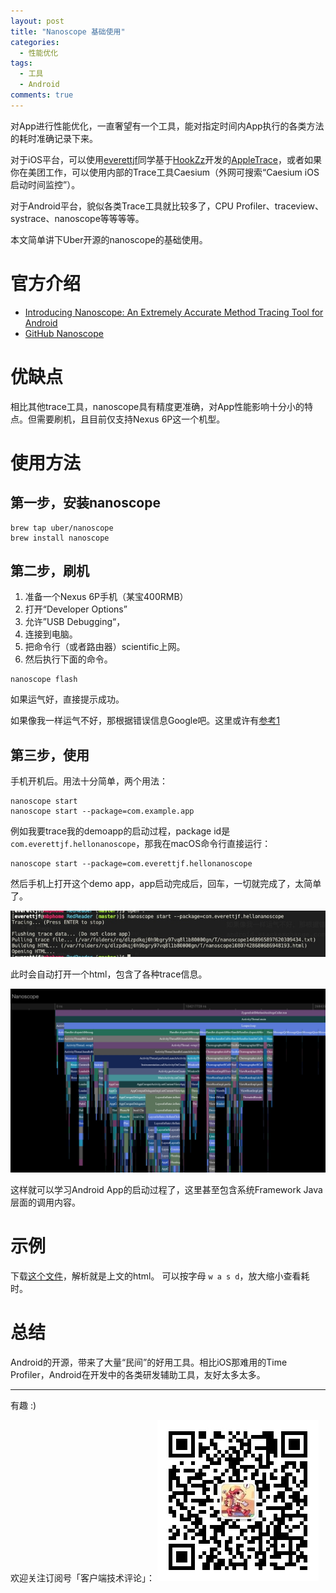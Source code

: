 ```yaml
---
layout: post
title: "Nanoscope 基础使用"
categories:
  - 性能优化
tags:
  - 工具
  - Android
comments: true
---
```


对App进行性能优化，一直奢望有一个工具，能对指定时间内App执行的各类方法的耗时准确记录下来。

对于iOS平台，可以使用[everettjf](https://everettjf.github.io)同学基于[HookZz](https://github.com/jmpews/HookZz)开发的[AppleTrace](https://github.com/everettjf/AppleTrace)，或者如果你在美团工作，可以使用内部的Trace工具Caesium（外网可搜索“Caesium iOS启动时间监控”）。

对于Android平台，貌似各类Trace工具就比较多了，CPU Profiler、traceview、systrace、nanoscope等等等等。


<!-- more -->

本文简单讲下Uber开源的nanoscope的基础使用。

# 官方介绍

- [Introducing Nanoscope: An Extremely Accurate Method Tracing Tool for Android](https://eng.uber.com/nanoscope/)
- [GitHub Nanoscope](https://github.com/uber/nanoscope)

# 优缺点

相比其他trace工具，nanoscope具有精度更准确，对App性能影响十分小的特点。但需要刷机，且目前仅支持Nexus 6P这一个机型。


# 使用方法

## 第一步，安装nanoscope

```
brew tap uber/nanoscope
brew install nanoscope
```

## 第二步，刷机

1. 准备一个Nexus 6P手机（某宝400RMB）
2. 打开“Developer Options”
3. 允许”USB Debugging“，
4. 连接到电脑。
5. 把命令行（或者路由器）scientific上网。
5. 然后执行下面的命令。

```
nanoscope flash
```

如果运气好，直接提示成功。

如果像我一样运气不好，那根据错误信息Google吧。这里或许有[参考1](https://android.stackexchange.com/questions/203173/flashing-nexus-5-factory-image-fails-on-writing-userdata)

## 第三步，使用

手机开机后。用法十分简单，两个用法：

```
nanoscope start
nanoscope start --package=com.example.app
```

例如我要trace我的demoapp的启动过程，package id是 `com.everettjf.hellonanoscope`，那我在macOS命令行直接运行：

```
nanoscope start --package=com.everettjf.hellonanoscope
```

然后手机上打开这个demo app，app启动完成后，回车，一切就完成了，太简单了。


![](/media/15536133178358.jpg)

此时会自动打开一个html，包含了各种trace信息。

![](/media/15536134370424.jpg)


这样就可以学习Android App的启动过程了，这里甚至包含系统Framework Java层面的调用内容。


# 示例

下载[这个文件](https://github.com/everettjf/Yolo/tree/master/BukuzaoArchive/android/nanoscope_sample_html.zip)，解析就是上文的html。
可以按字母 `w a s d`，放大缩小查看耗时。


# 总结

Android的开源，带来了大量“民间”的好用工具。相比iOS那难用的Time Profiler，Android在开发中的各类研发辅助工具，友好太多太多。

---

有趣 :)

欢迎关注订阅号「客户端技术评论」：
![](/images/fun.jpg)

